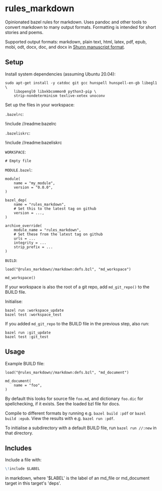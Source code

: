 # rules_markdown

Opinionated bazel rules for markdown. Uses pandoc and other tools to convert
markdown to many output formats. Formatting is intended for short stories and
poems.

Supported output formats: markdown, plain text, html, latex, pdf, epub, mobi,
odt, docx, doc, and docx in
[Shunn manuscript format](https://github.com/prosegrinder/pandoc-templates).

## Setup

Install system dependencies (assuming Ubuntu 20.04):

<!-- TODO: update dependencies for Ubuntu 22.04 -->

```shell
sudo apt-get install -y catdoc git gcc hunspell hunspell-en-gb libegl1 \
    libopengl0 libxkbcommon0 python3-pip \
    strip-nondeterminism texlive-xetex unoconv
```

Set up the files in your workspace:

`.bazelrc`:

!include //readme:bazelrc

`.bazeliskrc`:

!include //readme:bazeliskrc

`WORKSPACE`:

```text
# Empty file
```

`MODULE.bazel`:

```text
module(
    name = "my_module",
    version = "0.0.0",
)

bazel_dep(
    name = "rules_markdown",
    # Set this to the latest tag on github
    version = ...,
)

archive_override(
    module_name = "rules_markdown",
    # Set these from the latest tag on github
    urls = ...
    integrity = ...
    strip_prefix = ...
)
```

`BUILD`:

```text
load("@rules_markdown//markdown:defs.bzl", "md_workspace")

md_workspace()
```

If your workspace is also the root of a git repo, add `md_git_repo()` to the
BUILD file.

Initialise:

```shell
bazel run :workspace_update
bazel test :workspace_test
```

If you added `md_git_repo` to the BUILD file in the previous step, also run:

```shell
bazel run :git_update
bazel test :git_test
```

## Usage

Example BUILD file:

```text
load("@rules_markdown//markdown:defs.bzl", "md_document")

md_document(
    name = "foo",
)
```

By default this looks for source file `foo.md`, and dictionary `foo.dic` for
spellchecking, if it exists. See the loaded bzl file for docs.

Compile to different formats by running e.g. `bazel build :pdf` or
`bazel build :epub`. View the results with e.g. `bazel run :pdf`.

To initialise a subdirectory with a default BUILD file, run `bazel run //:new`
in that directory.

## Includes

Include a file with:

```markdown
\!include $LABEL
```

in markdown, where '$LABEL' is the label of an md_file or md_document target
in this target's 'deps'.
